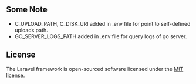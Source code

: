 

## Some Note
- C_UPLOAD_PATH, C_DISK_URI added in .env file for point to self-defined uploads path.
- GO_SERVER_LOGS_PATH added in .env file for query logs of go server.
## License

The Laravel framework is open-sourced software licensed under the [MIT license](https://opensource.org/licenses/MIT).
